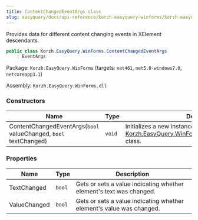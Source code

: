 ```yaml
---
title: ContentChangedEventArgs class
slug: easyquery/docs/api-reference/korzh-easyquery-winforms/korzh-easyquery-winforms-namespace/contentchangedeventargs-class
---
```



Provides data for different content changing events in XElement descendants.
```csharp
public class Korzh.EasyQuery.WinForms.ContentChangedEventArgs
    : EventArgs

```
Package: `Korzh.EasyQuery.WinForms` (targets: `net461`, `net5.0-windows7.0`, `netcoreapp3.1`)

Assembly: `Korzh.EasyQuery.WinForms.dll`

### Constructors

| Name | Type | Description | 
| --- | --- | --- | 
| ContentChangedEventArgs(`bool` valueChanged, `bool` textChanged) | `void` | Initializes a new instance of the [Korzh.EasyQuery.WinForms.ContentChangedEventArgs](/api-reference/korzh-easyquery-winforms/korzh-easyquery-winforms-namespace/contentchangedeventargs-class) class. | 


### Properties

| Name | Type | Description | 
| --- | --- | --- | 
| TextChanged | `bool` | Gets or sets a value indicating whether element's text was changed. | 
| ValueChanged | `bool` | Gets or sets a value indicating whether element's value was changed. |
